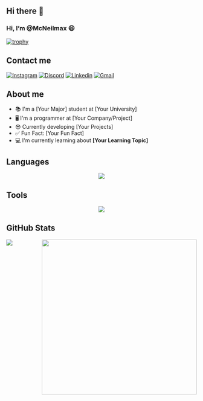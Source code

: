 ## Hi there 👋

<!--
**McNeilmax/McNeilmax** is a ✨ _special_ ✨ repository because its `README.md` (this file) appears on your GitHub profile.

Here are some ideas to get you started:

- 🔭 I’m currently working on ...
- 🌱 I’m currently learning ...
- 👯 I’m looking to collaborate on ...
- 🤔 I’m looking for help with ...
- 💬 Ask me about ...
- 📫 How to reach me: ...
- 😄 Pronouns: ...
- ⚡ Fun fact: ...
-->

### Hi, I’m @McNeilmax :smile:

[![trophy](https://github-profile-trophy.vercel.app/?username=YourUsername&theme=matrix&column=6&row=1&margin-w=10)](https://github.com/ryo-ma/github-profile-trophy)

## Contact me
<a href="https://www.instagram.com/YourInstagram/" target="_blank"><img src="https://img.shields.io/badge/Instagram-E4405F?style=for-the-badge&logo=instagram&logoColor=black" alt="Instagram"></a>
<a href="https://discordapp.com/users/YourDiscordID/" target="_blank"><img src="https://img.shields.io/badge/Discord-5865F2?style=for-the-badge&logo=discord&logoColor=black" alt="Discord"></a>
<a href="https://www.linkedin.com/in/YourLinkedIn/" target="_blank"><img src="https://img.shields.io/badge/Linkedin-2290f0?style=for-the-badge&logo=linkedin&logoColor=black" alt="Linkedin"></a>
<a href="mailto:youremail@gmail.com" target="_blank"><img src="https://img.shields.io/badge/Gmail-D14836?style=for-the-badge&logo=gmail&logoColor=black" alt="Gmail"> </a>

## About me
- 📚 I'm a [Your Major] student at [Your University]
- 🖥️ I'm a programmer at [Your Company/Project]
- 😎 Currently developing [Your Projects]
- ✅ Fun Fact: [Your Fun Fact]
- 💻 I'm currently learning about **[Your Learning Topic]**

## Languages
<p align="center">
  <a href="https://skillicons.dev">
    <img src="https://skillicons.dev/icons?i=c,cpp,java,matlab,py" />
  </a>
</p> 

## Tools
<p align="center">
  <a href="https://skillicons.dev">
    <img src="https://skillicons.dev/icons?i=arduino,aws,discord,eclipse,fastapi,git,github,gmail,instagram,linkedin,matlab,opencv,ros,ubuntu,vscode,windows" />
  </a>
</p> 

## GitHub Stats
<div>
<p><img align="left" src="https://github-readme-stats.vercel.app/api/top-langs?username=McNeilmax&show_icons=true&locale=en&layout=compact&theme=chartreuse-dark&langs_count=4"/></p>
<p><img align="right" src="https://github-readme-stats.vercel.app/api?username=McNeilmax&show_icons=true&locale=en&theme=chartreuse-dark"  width="410" /></p>
</div>
